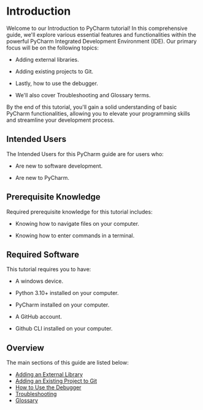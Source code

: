<!-- # Welcome to MkDocs

For full documentation visit [mkdocs.org](https://www.mkdocs.org).

## Commands

* `mkdocs new [dir-name]` - Create a new project.
* `mkdocs serve` - Start the live-reloading docs server.
* `mkdocs build` - Build the documentation site.
* `mkdocs -h` - Print help message and exit.

## Project layout

    mkdocs.yml    # The configuration file.
    docs/
        index.md  # The documentation homepage.
        ...       # Other markdown pages, images and other files. -->

# Introduction

Welcome to our Introduction to PyCharm tutorial! In this comprehensive guide, we'll explore various essential features and functionalities within the powerful PyCharm Integrated Development Environment (IDE). Our primary focus will be on the following topics:

- Adding external libraries.

- Adding existing projects to Git.

- Lastly, how to use the debugger.

- We'll also cover Troubleshooting and Glossary terms.

By the end of this tutorial, you'll gain a solid understanding of basic PyCharm functionalities, allowing you to elevate your programming skills and streamline your development process.

## Intended Users

The Intended Users for this PyCharm guide are for users who:

- Are new to software development.

- Are new to PyCharm.

## Prerequisite Knowledge

Required prerequisite knowledge for this tutorial includes:

- Knowing how to navigate files on your computer.

- Knowing how to enter commands in a terminal.

## Required Software

This tutorial requires you to have:

- A windows device.

- Python 3.10+ installed on your computer.

- PyCharm installed on your computer.

- A GitHub account.

- Github CLI installed on your computer.

## Overview

 The main sections of this guide are listed below:

* [Adding an External Library](ExternalLibrary.md)
* [Adding an Existing Project to Git](ExistingProject.md)
* [How to Use the Debugger](Debugger.md)
* [Troubleshooting](Troubleshooting.md)
* [Glossary](Glossary.md)
